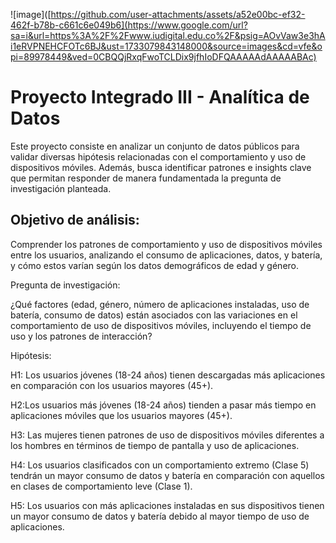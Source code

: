 ![image]([https://github.com/user-attachments/assets/a52e00bc-ef32-462f-b78b-c661c6e049b6](https://www.google.com/url?sa=i&url=https%3A%2F%2Fwww.iudigital.edu.co%2F&psig=AOvVaw3e3hAi1eRVPNEHCFOTc6BJ&ust=1733079843148000&source=images&cd=vfe&opi=89978449&ved=0CBQQjRxqFwoTCLDix9jfhIoDFQAAAAAdAAAAABAc)

# Proyecto Integrado III - Analítica de Datos

Este proyecto consiste en analizar un conjunto de datos públicos para validar diversas hipótesis relacionadas con el comportamiento y uso de dispositivos móviles. Además, busca identificar patrones e insights clave que permitan responder de manera fundamentada la pregunta de investigación planteada.

## Objetivo de análisis:

Comprender los patrones de comportamiento y uso de
dispositivos móviles entre los usuarios, analizando el
consumo de aplicaciones, datos, y batería, y cómo estos
varían según los datos demográficos de edad y género.

Pregunta de investigación:

¿Qué factores (edad, género, número de aplicaciones
instaladas, uso de batería, consumo de datos) están
asociados con las variaciones en el comportamiento de
uso de dispositivos móviles, incluyendo el tiempo de uso
y los patrones de interacción?

Hipótesis:

H1: Los usuarios jóvenes (18-24 años) tienen descargadas
más aplicaciones en comparación con los usuarios
mayores (45+).

H2:Los usuarios más jóvenes (18-24 años) tienden a pasar
más tiempo en aplicaciones móviles que los usuarios
mayores (45+).

H3: Las mujeres tienen patrones de uso de dispositivos
móviles diferentes a los hombres en términos de tiempo
de pantalla y uso de aplicaciones.

H4: Los usuarios clasificados con un comportamiento
extremo (Clase 5) tendrán un mayor consumo de datos y
batería en comparación con aquellos en clases de
comportamiento leve (Clase 1).

H5: Los usuarios con más aplicaciones instaladas en sus
dispositivos tienen un mayor consumo de datos y batería
debido al mayor tiempo de uso de aplicaciones.

